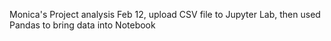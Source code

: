 Monica's Project analysis
Feb 12, upload CSV file to Jupyter Lab, then used Pandas to bring data into Notebook
